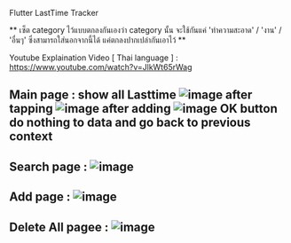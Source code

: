 Flutter LastTime Tracker

** เซ็ต category ไว้แบบตกลงกันเองว่า category นั้น จะใช้กันแค่ 'ทำความสะอาด' / 'งาน' / 'อื่นๆ' ซึ่งสามารถใส่นอกจากนี้ได้ แค่ตกลงปากเปล่ากันเอาไว้ **

Youtube Explaination Video [ Thai language ] : https://www.youtube.com/watch?v=JlkWt65rWag

Main page : show all Lasttime ![image](https://user-images.githubusercontent.com/60808968/129381301-1dcbd883-98b8-42b2-9b41-6db684cf6c98.png) 
after tapping ![image](https://user-images.githubusercontent.com/60808968/129381575-7f147fcd-da6b-4541-9e58-f04a23da9c2c.png) 
after adding ![image](https://user-images.githubusercontent.com/60808968/129381646-26900ce0-1e05-4c34-a68a-b58485fc142b.png)
OK button do nothing to data and go back to previous context
---------------------------------------------------------------------------------------------------
Search page : ![image](https://user-images.githubusercontent.com/60808968/129381330-efb3f026-67fc-4bee-9788-b67a169ef0b5.png)
---------------------------------------------------------------------------------------------------
Add page : ![image](https://user-images.githubusercontent.com/60808968/129381426-a0480b1d-d251-4f38-9e1e-011dd0d89e0e.png)
---------------------------------------------------------------------------------------------------
Delete All pagee : ![image](https://user-images.githubusercontent.com/60808968/129381457-f01ed95b-8cd3-4526-96f3-e993b339eb9b.png)
---------------------------------------------------------------------------------------------------



